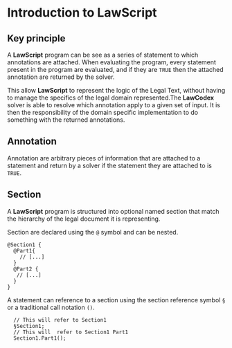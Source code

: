 
# Introduction to **LawScript**

## Key principle

A **LawScript** program can be see as a series of statement to which annotations are attached. When evaluating the program, every statement present in the program are evaluated, and if they are ```TRUE``` then the attached annotation are returned by the solver.

This allow **LawScript** to represent the logic of the Legal Text, without having to manage the specifics of the legal domain represented.The **LawCodex** solver is able to resolve which annotation apply to a given set of input. It is then the responsibility of the domain specific implementation to do something with the returned annotations.

## Annotation

Annotation are arbitrary pieces of information that are attached to a statement and return by a solver if the statement they are attached to is ```TRUE```.



## Section

A **LawScript** program is structured into optional named section that match the hierarchy of the legal document it is representing.

Section are declared using the ```@``` symbol and can be nested.

```
@Section1 {
  @Part1{
    // [...]
  }
  @Part2 {
   // [...]
  }
}
```

A statement can reference to a section using the section reference symbol ```§``` or a traditional call notation ```()```.

```
  // This will refer to Section1
  §Section1;
  // This will  refer to Section1 Part1
  Section1.Part1();
```